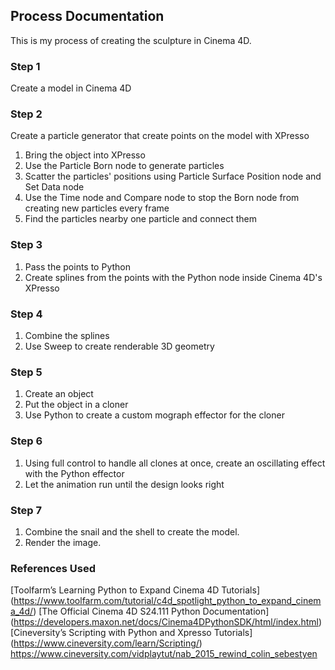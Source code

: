 ## Process Documentation

This is my process of creating the sculpture in Cinema 4D. 

### Step 1

Create a model in Cinema 4D

### Step 2

Create a particle generator that create points on the model with XPresso

1. Bring the object into XPresso
2. Use the Particle Born node to generate particles
3. Scatter the particles' positions using Particle Surface Position node and Set Data node
4. Use the Time node and Compare node to stop the Born node from creating new particles every frame
4. Find the particles nearby one particle and connect them

### Step 3

1. Pass the points to Python
2. Create splines from the points with the Python node inside Cinema 4D's XPresso

### Step 4

1. Combine the splines
2. Use Sweep to create renderable 3D geometry

### Step 5

1. Create an object
2. Put the object in a cloner
3. Use Python to create a custom mograph effector for the cloner

### Step 6

1. Using full control to handle all clones at once, create an oscillating effect with the Python effector
2. Let the animation run until the design looks right

### Step 7

1. Combine the snail and the shell to create the model.
2. Render the image.

### References Used
[Toolfarm’s Learning Python to Expand Cinema 4D Tutorials]
(https://www.toolfarm.com/tutorial/c4d_spotlight_python_to_expand_cinema_4d/)
[The Official Cinema 4D S24.111 Python Documentation] 
(https://developers.maxon.net/docs/Cinema4DPythonSDK/html/index.html)
[Cineversity’s Scripting with Python and Xpresso Tutorials]
(https://www.cineversity.com/learn/Scripting/)
https://www.cineversity.com/vidplaytut/nab_2015_rewind_colin_sebestyen

